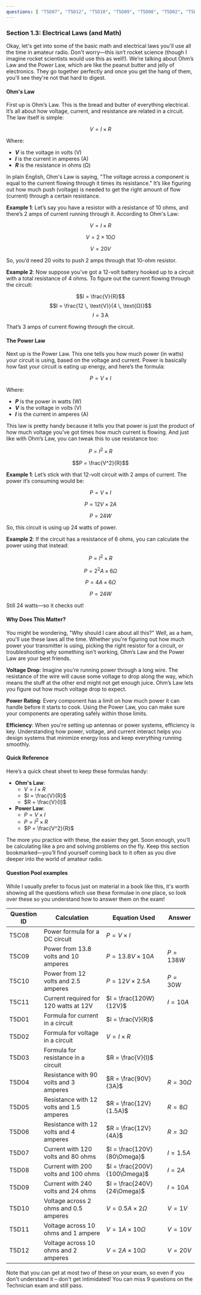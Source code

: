```yaml
---
questions: [ "T5D07", "T5D12", "T5D10", "T5D09", "T5D08", "T5D02", "T5D06", "T5D01", "T5D03", "T5D11", "T5C08", "T5C09", "T5C10", "T5C11", "T5D04", "T5D05" ]
---
```


### Section 1.3: Electrical Laws (and Math)

Okay, let's get into some of the basic math and electrical laws you'll use all the time in amateur radio. Don't worry—this isn’t rocket science (though I imagine rocket scientists would use this as well!). We’re talking about Ohm’s Law and the Power Law, which are like the peanut butter and jelly of electronics. They go together perfectly and once you get the hang of them, you'll see they're not that hard to digest.

#### Ohm's Law

First up is Ohm’s Law. This is the bread and butter of everything electrical. It’s all about how voltage, current, and resistance are related in a circuit. The law itself is simple:

$$V = I \times R$$

Where:
- **$V$** is the voltage in volts (V)
- **$I$** is the current in amperes (A)
- **$R$** is the resistance in ohms (Ω)

In plain English, Ohm's Law is saying, "The voltage across a component is equal to the current flowing through it times its resistance." It’s like figuring out how much push (voltage) is needed to get the right amount of flow (current) through a certain resistance.

**Example 1**: 
Let’s say you have a resistor with a resistance of 10 ohms, and there’s 2 amps of current running through it. According to Ohm's Law:

$$V = I \times R$$

$$V = 2 \times 10\Omega$$

$$V = 20V$$

So, you’d need 20 volts to push 2 amps through that 10-ohm resistor.

**Example 2**: 
Now suppose you’ve got a 12-volt battery hooked up to a circuit with a total resistance of 4 ohms. To figure out the current flowing through the circuit:

$$I = \frac{V}{R}$$
$$I = \frac{12 \, \text{V}}{4 \, \text{Ω}}$$
$$I = 3 \, \text{A}$$

That’s 3 amps of current flowing through the circuit.

#### The Power Law

Next up is the Power Law. This one tells you how much power (in watts) your circuit is using, based on the voltage and current. Power is basically how fast your circuit is eating up energy, and here’s the formula:

$$P = V \times I$$

Where:
- **$P$** is the power in watts (W)
- **$V$** is the voltage in volts (V)
- **$I$** is the current in amperes (A)

This law is pretty handy because it tells you that power is just the product of how much voltage you’ve got times how much current is flowing. And just like with Ohm’s Law, you can tweak this to use resistance too:

$$P = I^2 \times R$$

$$P = \frac{V^2}{R}$$

**Example 1**:
Let’s stick with that 12-volt circuit with 2 amps of current. The power it’s consuming would be:

$$P = V \times I$$

$$P = 12V \times 2A$$

$$P = 24W$$

So, this circuit is using up 24 watts of power.

**Example 2**:
If the circuit has a resistance of 6 ohms, you can calculate the power using that instead:

$$P = I^2 \times R$$

$$P = 2^2A \times 6\Omega$$

$$P = 4A \times 6\Omega$$

$$P = 24W$$

Still $24$ watts—so it checks out!

#### Why Does This Matter?

You might be wondering, "Why should I care about all this?" Well, as a ham, you'll use these laws all the time. Whether you're figuring out how much power your transmitter is using, picking the right resistor for a circuit, or troubleshooting why something isn't working, Ohm’s Law and the Power Law are your best friends.

**Voltage Drop**: Imagine you’re running power through a long wire. The resistance of the wire will cause some voltage to drop along the way, which means the stuff at the other end might not get enough juice. Ohm’s Law lets you figure out how much voltage drop to expect.

**Power Rating**: Every component has a limit on how much power it can handle before it starts to cook. Using the Power Law, you can make sure your components are operating safely within those limits.

**Efficiency**: When you're setting up antennas or power systems, efficiency is key. Understanding how power, voltage, and current interact helps you design systems that minimize energy loss and keep everything running smoothly.

#### Quick Reference

Here’s a quick cheat sheet to keep these formulas handy:

- **Ohm's Law**: 
  - $V = I \times R$
  - $I = \frac{V}{R}$
  - $R = \frac{V}{I}$
- **Power Law**:
  - $P = V \times I$
  - $P = I^2 \times R$
  - $P = \frac{V^2}{R}$

The more you practice with these, the easier they get. Soon enough, you’ll be calculating like a pro and solving problems on the fly. Keep this section bookmarked—you’ll find yourself coming back to it often as you dive deeper into the world of amateur radio.

#### Question Pool examples

While I usually prefer to focus just on material in a book like this, it's worth showing all the questions which use these formulae in one place, so look over these so you understand how to answer them on the exam!

| **Question ID** | **Calculation**                         | **Equation Used**                    | **Answer** |
|-----------------|-----------------------------------------|--------------------------------------|------------|
| T5C08           | Power formula for a DC circuit          | $P = V \times I$                     |            |
| T5C09           | Power from 13.8 volts and 10 amperes    | $P = 13.8V \times 10A$               | $P = 138W$ |
| T5C10           | Power from 12 volts and 2.5 amperes     | $P = 12V \times 2.5A$                | $P = 30W$  |
| T5C11           | Current required for 120 watts at 12V   | $I = \frac{120W}{12V}$               | $I = 10A$  |
| T5D01           | Formula for current in a circuit        | $I = \frac{V}{R}$                    |            |
| T5D02           | Formula for voltage in a circuit        | $V = I \times R$                     |            |
| T5D03           | Formula for resistance in a circuit     | $R = \frac{V}{I}$                    |            |
| T5D04           | Resistance with 90 volts and 3 amperes  | $R = \frac{90V}{3A}$                 | $R = 30\Omega$ |
| T5D05           | Resistance with 12 volts and 1.5 amperes| $R = \frac{12V}{1.5A}$               | $R = 8\Omega$  |
| T5D06           | Resistance with 12 volts and 4 amperes  | $R = \frac{12V}{4A}$                 | $R = 3\Omega$  |
| T5D07           | Current with 120 volts and 80 ohms      | $I = \frac{120V}{80\Omega}$          | $I = 1.5A$ |
| T5D08           | Current with 200 volts and 100 ohms     | $I = \frac{200V}{100\Omega}$         | $I = 2A$   |
| T5D09           | Current with 240 volts and 24 ohms      | $I = \frac{240V}{24\Omega}$          | $I = 10A$  |
| T5D10           | Voltage across 2 ohms and 0.5 amperes   | $V = 0.5A \times 2\Omega$            | $V = 1V$   |
| T5D11           | Voltage across 10 ohms and 1 ampere     | $V = 1A \times 10\Omega$             | $V = 10V$  |
| T5D12           | Voltage across 10 ohms and 2 amperes    | $V = 2A \times 10\Omega$             | $V = 20V$  |

Note that you can get at most two of these on your exam, so even if you don't understand it – don't get intimidated! You can miss 9 questions on the Technician exam and still pass.
